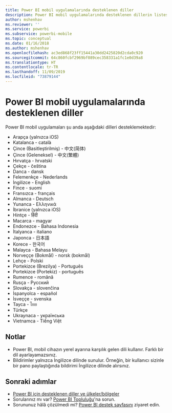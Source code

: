 ```yaml
---
title: Power BI mobil uygulamalarında desteklenen diller
description: Power BI mobil uygulamalarında desteklenen dillerin listesine göz atın.
author: mshenhav
ms.reviewer: ''
ms.service: powerbi
ms.subservice: powerbi-mobile
ms.topic: conceptual
ms.date: 01/16/2018
ms.author: mshenhav
ms.openlocfilehash: ac3ed868f23ff15441a30dd2425820d2cda0c920
ms.sourcegitcommit: 64c860fcbf2969bf089cec358331a1fc1e0d39a8
ms.translationtype: HT
ms.contentlocale: tr-TR
ms.lasthandoff: 11/09/2019
ms.locfileid: "73879144"
---
```

# <a name="supported-languages-in-the-power-bi-mobile-apps"></a>Power BI mobil uygulamalarında desteklenen diller
Power BI mobil uygulamaları şu anda aşağıdaki dilleri desteklemektedir:

* Arapça (yalnızca iOS)
* Katalanca - català
* Çince (Basitleştirilmiş) - 中文(简体)
* Çince (Geleneksel) - 中文(繁體)
* Hırvatça - hrvatski
* Çekçe - čeština
* Danca - dansk
* Felemenkçe - Nederlands
* İngilizce - English
* Fince - suomi
* Fransızca - français
* Almanca - Deutsch
* Yunanca - Ελληνικά
* İbranice (yalnızca iOS)
* Hintçe - हिंदी
* Macarca - magyar
* Endonezce - Bahasa Indonesia
* İtalyanca - italiano
* Japonca - 日本語
* Korece - 한국어
* Malayca - Bahasa Melayu
* Norveççe (Bokmål) - norsk (bokmål)
* Lehçe - Polski
* Portekizce (Brezilya) - Português
* Portekizce (Portekiz) - português
* Rumence - română
* Rusça - Русский
* Slovakça - slovenčina
* İspanyolca - español
* İsveççe - svenska
* Tayca - ไทย
* Türkçe
* Ukraynaca - українська
* Vietnamca - Tiếng Việt

## <a name="notes"></a>Notlar
* Power BI, mobil cihazın yerel ayarına karşılık gelen dili kullanır. Farklı bir dil ayarlayamazsınız.
* Bildirimler yalnızca İngilizce dilinde sunulur. Örneğin, bir kullanıcı sizinle bir pano paylaştığında bildirimi İngilizce dilinde alırsınız. 

## <a name="next-steps"></a>Sonraki adımlar
* [Power BI için desteklenen diller ve ülkeler/bölgeler](../../supported-languages-countries-regions.md)
* Sorularınız mı var? [Power BI Topluluğu](https://community.powerbi.com/)'na sorun.
* Sorununuz hâlâ çözülmedi mi? [Power BI destek sayfasını](https://powerbi.microsoft.com/support/) ziyaret edin.

